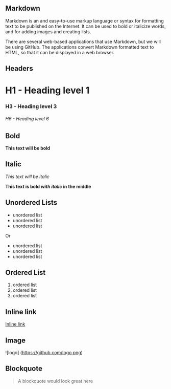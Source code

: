 ## Markdown
Markdown is an and easy-to-use markup language or syntax for formatting text to be published on the Internet. It can be used to bold or italicize words, and for adding images and creating lists. 

There are several web-based applications that use Markdown, but we will be using GitHub. The applications convert Markdown formatted text to HTML, so that it can be displayed in a web browser.

## Headers
# H1 - Heading level 1
### H3 - Heading level 3
###### H6 - Heading level 6

## Bold
**This text will be bold**

## Italic
*This text will be italic*

**This text is bold _with italic_ in the middle**

## Unordered Lists
* unordered list
* unordered list
* unordered list

Or
- unordered list
- unordered list
- unordered list

## Ordered List
1. ordered list
1. ordered list
1. ordered list
   
## Inline link
[Inline link](http://www.google.com)

## Image
![logo] (https://github.com/logo.png)

## Blockquote
> A blockquote would look great here
